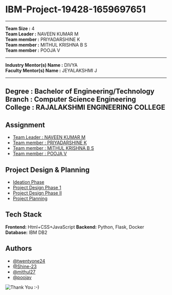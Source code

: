 # IBM-Project-19428-1659697651

---

**Team Size :** 4 <br>
**Team Leader :** NAVEEN KUMAR M <br>
**Team member :** PRIYADARSHINE K <br>
**Team member :** MITHUL KRISHNA B S <br>
**Team member :** POOJA V

---
**Industry Mentor(s) Name :** DIVYA  <br>
**Faculty Mentor(s) Name :** JEYALAKSHMI J

---

**Degree	:**	
Bachelor of Engineering/Technology <br>
**Branch	:**	
Computer Science Engineering <br>
**College	:**	
RAJALAKSHMI ENGINEERING COLLEGE
---



## Assignment  

 - [Team Leader : NAVEEN KUMAR M](https://github.com/IBM-EPBL/IBM-Project-19428-1659697651/tree/main/Assignments/Team%20Leader%20-%20Naveen%20Kumar%20M)
 - [Team member : PRIYADARSHINE K](https://github.com/IBM-EPBL/IBM-Project-19428-1659697651/tree/main/Assignments/Priyadarshine%20K)
 - [Team member : MITHUL KRISHNA B S](https://github.com/IBM-EPBL/IBM-Project-19428-1659697651/tree/main/Assignments/Mithul%20Krishna%20BS)
 - [Team member : POOJA V](https://github.com/IBM-EPBL/IBM-Project-19428-1659697651/tree/main/Assignments/Pooja%20V)


## Project Design & Planning
- [Ideation Phase](https://github.com/IBM-EPBL/IBM-Project-19428-1659697651/tree/main/Project%20Design%20and%20Planning/Ideation)
- [Project Design Phase 1](https://github.com/IBM-EPBL/IBM-Project-19428-1659697651/tree/main/Project%20Design%20and%20Planning/Project%20Design%20Phase%201)
- [Project Design Phase II](https://github.com/IBM-EPBL/IBM-Project-19428-1659697651/tree/main/Project%20Design%20and%20Planning/Project%20Design%20Phase%202)
- [Project Planning](https://github.com/IBM-EPBL/IBM-Project-19428-1659697651/tree/main/Project%20Design%20and%20Planning/Project%20Planning)

## Tech Stack

**Frontend:** Html+CSS+JavaScript
**Backend:** Python, Flask, Docker
**Database:** IBM DB2




## Authors

- [@twentyone24](https://github.com/twentyone24)
- [@Shine-23](https://github.com/Shine-23)
- [@mithul27](https://github.com/mithul27)
- [@poojav](https://github.com/poojav)





![Thank You :-)](https://i0.wp.com/paulaspoint.com/wp-content/uploads/2018/04/thank-you.jpg?fit=275%2C183)